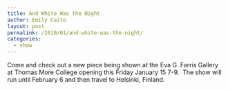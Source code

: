 ```yaml
---
title: And White Was the Night
author: Emily Caito
layout: post
permalink: /2010/01/and-white-was-the-night/
categories:
  - show
---
```

Come and check out a new piece being shown at the Eva G. Farris Gallery at Thomas More College opening this Friday January 15 7-9.  The show will run until February 6 and then travel to Helsinki, Finland.